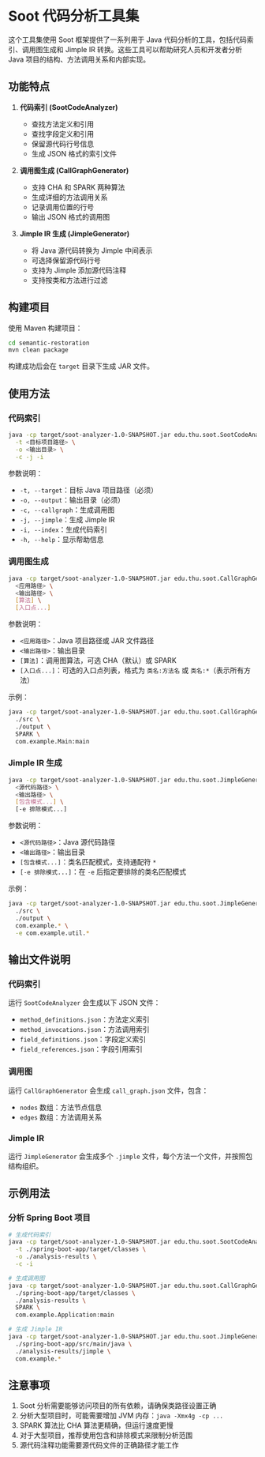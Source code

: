 # Soot 代码分析工具集

这个工具集使用 Soot 框架提供了一系列用于 Java 代码分析的工具，包括代码索引、调用图生成和 Jimple IR 转换。这些工具可以帮助研究人员和开发者分析 Java 项目的结构、方法调用关系和内部实现。

## 功能特点

1. **代码索引 (SootCodeAnalyzer)**
   - 查找方法定义和引用
   - 查找字段定义和引用
   - 保留源代码行号信息
   - 生成 JSON 格式的索引文件

2. **调用图生成 (CallGraphGenerator)**
   - 支持 CHA 和 SPARK 两种算法
   - 生成详细的方法调用关系
   - 记录调用位置的行号
   - 输出 JSON 格式的调用图

3. **Jimple IR 生成 (JimpleGenerator)**
   - 将 Java 源代码转换为 Jimple 中间表示
   - 可选择保留源代码行号
   - 支持为 Jimple 添加源代码注释
   - 支持按类和方法进行过滤

## 构建项目

使用 Maven 构建项目：

```bash
cd semantic-restoration
mvn clean package
```

构建成功后会在 `target` 目录下生成 JAR 文件。

## 使用方法

### 代码索引

```bash
java -cp target/soot-analyzer-1.0-SNAPSHOT.jar edu.thu.soot.SootCodeAnalyzer \
  -t <目标项目路径> \
  -o <输出目录> \
  -c -j -i
```

参数说明：
- `-t, --target`：目标 Java 项目路径（必须）
- `-o, --output`：输出目录（必须）
- `-c, --callgraph`：生成调用图
- `-j, --jimple`：生成 Jimple IR
- `-i, --index`：生成代码索引
- `-h, --help`：显示帮助信息

### 调用图生成

```bash
java -cp target/soot-analyzer-1.0-SNAPSHOT.jar edu.thu.soot.CallGraphGenerator \
  <应用路径> \
  <输出路径> \
  [算法] \
  [入口点...]
```

参数说明：
- `<应用路径>`：Java 项目路径或 JAR 文件路径
- `<输出路径>`：输出目录
- `[算法]`：调用图算法，可选 CHA（默认）或 SPARK
- `[入口点...]`：可选的入口点列表，格式为 `类名:方法名` 或 `类名:*`（表示所有方法）

示例：
```bash
java -cp target/soot-analyzer-1.0-SNAPSHOT.jar edu.thu.soot.CallGraphGenerator \
  ./src \
  ./output \
  SPARK \
  com.example.Main:main
```

### Jimple IR 生成

```bash
java -cp target/soot-analyzer-1.0-SNAPSHOT.jar edu.thu.soot.JimpleGenerator \
  <源代码路径> \
  <输出路径> \
  [包含模式...] \
  [-e 排除模式...]
```

参数说明：
- `<源代码路径>`：Java 源代码路径
- `<输出路径>`：输出目录
- `[包含模式...]`：类名匹配模式，支持通配符 `*`
- `[-e 排除模式...]`：在 `-e` 后指定要排除的类名匹配模式

示例：
```bash
java -cp target/soot-analyzer-1.0-SNAPSHOT.jar edu.thu.soot.JimpleGenerator \
  ./src \
  ./output \
  com.example.* \
  -e com.example.util.*
```

## 输出文件说明

### 代码索引

运行 `SootCodeAnalyzer` 会生成以下 JSON 文件：

- `method_definitions.json`：方法定义索引
- `method_invocations.json`：方法调用索引
- `field_definitions.json`：字段定义索引
- `field_references.json`：字段引用索引

### 调用图

运行 `CallGraphGenerator` 会生成 `call_graph.json` 文件，包含：

- `nodes` 数组：方法节点信息
- `edges` 数组：方法调用关系

### Jimple IR

运行 `JimpleGenerator` 会生成多个 `.jimple` 文件，每个方法一个文件，并按照包结构组织。

## 示例用法

### 分析 Spring Boot 项目

```bash
# 生成代码索引
java -cp target/soot-analyzer-1.0-SNAPSHOT.jar edu.thu.soot.SootCodeAnalyzer \
  -t ./spring-boot-app/target/classes \
  -o ./analysis-results \
  -c -i

# 生成调用图
java -cp target/soot-analyzer-1.0-SNAPSHOT.jar edu.thu.soot.CallGraphGenerator \
  ./spring-boot-app/target/classes \
  ./analysis-results \
  SPARK \
  com.example.Application:main

# 生成 Jimple IR
java -cp target/soot-analyzer-1.0-SNAPSHOT.jar edu.thu.soot.JimpleGenerator \
  ./spring-boot-app/src/main/java \
  ./analysis-results/jimple \
  com.example.*
```

## 注意事项

1. Soot 分析需要能够访问项目的所有依赖，请确保类路径设置正确
2. 分析大型项目时，可能需要增加 JVM 内存：`java -Xmx4g -cp ...`
3. SPARK 算法比 CHA 算法更精确，但运行速度更慢
4. 对于大型项目，推荐使用包含和排除模式来限制分析范围
5. 源代码注释功能需要源代码文件的正确路径才能工作 